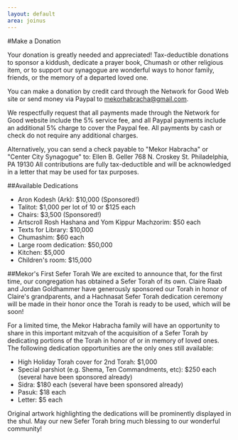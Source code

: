 ```yaml
---
layout: default
area: joinus
---
```


#Make a Donation

Your donation is greatly needed and appreciated! Tax-deductible donations to sponsor a kiddush, dedicate a prayer book, Chumash or other religious item, or to support our synagogue are wonderful ways to honor family, friends, or the memory of a departed loved one.

You can make a donation by credit card through the Network for Good Web site or send money via Paypal to mekorhabracha@gmail.com. 

We respectfully request that all payments made through the Network for Good website include the 5% service fee, and all Paypal payments include an additional 5% charge to cover the Paypal fee. All payments by cash or check do not require any additional charges.

Alternatively, you can send a check payable to "Mekor Habracha" or "Center City Synagogue" to:
Ellen B. Geller
768 N. Croskey St.
Philadelphia, PA 19130
All contributions are fully tax-deductible and will be acknowledged in a letter that may be used for tax purposes.

##Available Dedications

- Aron Kodesh (Ark): $10,000 (Sponsored!)
- Talitot: $1,000 per lot of 10 or $125 each
- Chairs: $3,500 (Sponsored!)
- Artscroll Rosh Hashana and Yom Kippur Machzorim: $50 each
- Texts for Library: $10,000
- Chumashim: $60 each
- Large room dedication: $50,000
- Kitchen: $5,000
- Children's room: $15,000

##Mekor's First Sefer Torah
We are excited to announce that, for the first time, our congregation has obtained a Sefer Torah of its own. Claire Raab and Jordan Goldhammer have generously sponsored our Torah in honor of Claire's grandparents, and a Hachnasat Sefer Torah dedication ceremony will be made in their honor once the Torah is ready to be used, which will be soon! 

For a limited time, the Mekor Habracha family will have an opportunity to share in this important mitzvah of the acquisition of a Sefer Torah by dedicating portions of the Torah in honor of or in memory of loved ones. The following dedication opportunities are the only ones still available:

- High Holiday Torah cover for 2nd Torah: $1,000
- Special parshiot (e.g. Shema, Ten Commandments, etc): $250 each (several have been sponsored already)
- Sidra: $180 each (several have been sponsored already)
- Pasuk: $18 each
- Letter: $5 each

Original artwork highlighting the dedications will be prominently displayed in the shul. May our new Sefer Torah bring much blessing to our wonderful community! 
